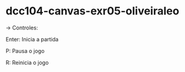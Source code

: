 # dcc104-canvas-exr05-oliveiraleo

-> Controles:

Enter: Inicia a partida

P: Pausa o jogo

R: Reinicia o jogo
